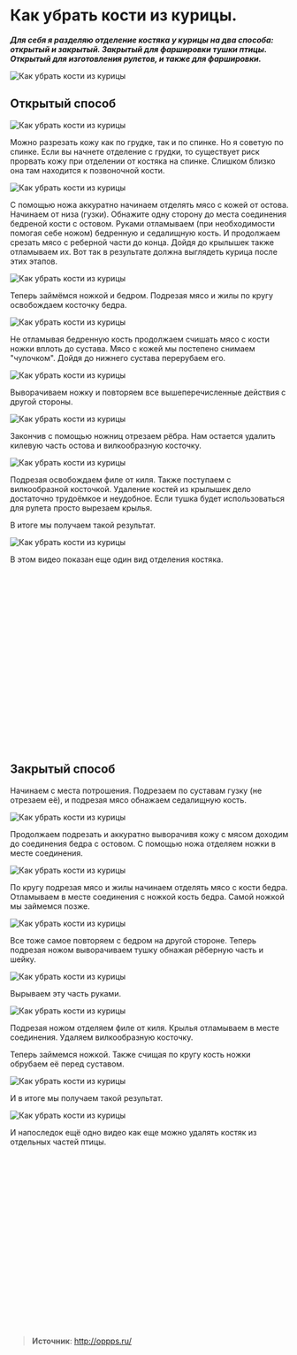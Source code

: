 # Как убрать кости из курицы.

_**Для себя я разделяю отделение костяка у курицы на два способа: открытый и закрытый.  Закрытый для фаршировки тушки птицы.  Открытый для изготовления рулетов, и также для фаршировки.**_

![Как убрать кости из курицы](/images/Kulinar/Sovet/how_clean_ostov_chik_001.jpg 'Как убрать кости из курицы')

## Открытый способ

![Как убрать кости из курицы](/images/Kulinar/Sovet/how_clean_ostov_chik_002.jpg 'Как убрать кости из курицы')

Можно разрезать кожу как по грудке, так и по спинке.  Но я советую по спинке. Если вы начнете отделение с грудки, то существует риск прорвать кожу при отделении от костяка на спинке. Слишком близко она там находится к позвоночной кости.

![Как убрать кости из курицы](/images/Kulinar/Sovet/how_clean_ostov_chik_003.jpg 'Как убрать кости из курицы')

С помощью ножа аккуратно начинаем отделять мясо с кожей от остова. Начинаем от низа (гузки). Обнажите одну сторону до места соединения бедреной кости с остовом. Руками отламываем (при необходимости помогая себе ножом) бедренную и седалищную кость. И продолжаем срезать мясо с реберной части до конца. Дойдя до крылышек также отламываем их. Вот так в результате должна выглядеть курица после этих этапов.

![Как убрать кости из курицы](/images/Kulinar/Sovet/how_clean_ostov_chik_004.jpg 'Как убрать кости из курицы')

Теперь займёмся ножкой и бедром. Подрезая мясо и жилы по кругу освобождаем косточку бедра.

![Как убрать кости из курицы](/images/Kulinar/Sovet/how_clean_ostov_chik_005.jpg 'Как убрать кости из курицы')

Не отламывая бедренную кость продолжаем счишать мясо с кости ножки вплоть до сустава. Мясо с кожей мы постепено снимаем "чулочком". Дойдя до нижнего сустава перерубаем его.

![Как убрать кости из курицы](/images/Kulinar/Sovet/how_clean_ostov_chik_006.jpg 'Как убрать кости из курицы')

Выворачиваем ножку и повторяем все вышеперечисленные действия с другой стороны.

![Как убрать кости из курицы](/images/Kulinar/Sovet/how_clean_ostov_chik_007.jpg 'Как убрать кости из курицы')

Закончив с помощью ножниц отрезаем рёбра. Нам остается удалить килевую часть остова и вилкообразную косточку.

![Как убрать кости из курицы](/images/Kulinar/Sovet/how_clean_ostov_chik_008.jpg 'Как убрать кости из курицы')

Подрезая освобождаем филе от киля. Также поступаем с вилкообразной косточкой. Удаление костей из крылышек дело достаточно трудоёмкое и неудобное. Если тушка будет использоваться для рулета просто вырезаем крылья.

В итоге мы получаем такой результат.

![Как убрать кости из курицы](/images/Kulinar/Sovet/how_clean_ostov_chik_009.jpg 'Как убрать кости из курицы')

В этом видео показан еще один вид отделения костяка.

<div class="youtube" id="aPucpknXx5g" style="width: 560px; height: 315px;"></div>

## Закрытый способ

Начинаем с места потрошения. Подрезаем по суставам гузку (не отрезаем её),  и подрезая мясо обнажаем седалищную кость.

![Как убрать кости из курицы](/images/Kulinar/Sovet/how_clean_ostov_chik_010.jpg 'Как убрать кости из курицы')

Продолжаем подрезать и аккуратно выворачивя кожу с мясом доходим до соединения бедра с остовом. С помощью ножа отделяем ножки в месте соединения.

![Как убрать кости из курицы](/images/Kulinar/Sovet/how_clean_ostov_chik_011.jpg 'Как убрать кости из курицы')

По кругу подрезая мясо и жилы начинаем отделять мясо с кости бедра. Отламываем в месте соединения с ножкой кость бедра. Самой ножкой мы займемся позже.

![Как убрать кости из курицы](/images/Kulinar/Sovet/how_clean_ostov_chik_012.jpg 'Как убрать кости из курицы')

Все тоже самое повторяем с бедром на другой стороне. Теперь подрезая ножом выворачиваем тушку обнажая рёберную часть и шейку.

![Как убрать кости из курицы](/images/Kulinar/Sovet/how_clean_ostov_chik_013.jpg 'Как убрать кости из курицы')

Вырываем эту часть руками.

![Как убрать кости из курицы](/images/Kulinar/Sovet/how_clean_ostov_chik_014.jpg 'Как убрать кости из курицы')

Подрезая ножом отделяем филе от киля. Крылья отламываем в месте соединения.  Удаляем вилкообразную косточку.

Теперь займемся ножкой. Также счищая по кругу кость ножки обрубаем её перед суставом.

![Как убрать кости из курицы](/images/Kulinar/Sovet/how_clean_ostov_chik_015.jpg 'Как убрать кости из курицы')

И в итоге мы получаем такой результат.

![Как убрать кости из курицы](/images/Kulinar/Sovet/how_clean_ostov_chik_016.jpg 'Как убрать кости из курицы')

И напоследок ещё одно видео как еще можно удалять костяк из отдельных частей птицы.

<div class="youtube" id="rq8IDKwh-tM" style="width: 560px; height: 315px;"></div>

> **Источник**: http://oppps.ru/

